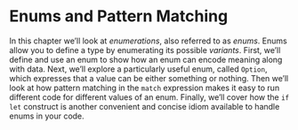 # Enums and Pattern Matching

In this chapter we’ll look at *enumerations*, also referred to as *enums*.
Enums allow you to define a type by enumerating its possible *variants*. First,
we’ll define and use an enum to show how an enum can encode meaning along with
data. Next, we’ll explore a particularly useful enum, called `Option`, which
expresses that a value can be either something or nothing. Then we’ll look at
how pattern matching in the `match` expression makes it easy to run different
code for different values of an enum. Finally, we’ll cover how the `if let`
construct is another convenient and concise idiom available to handle enums in
your code.
